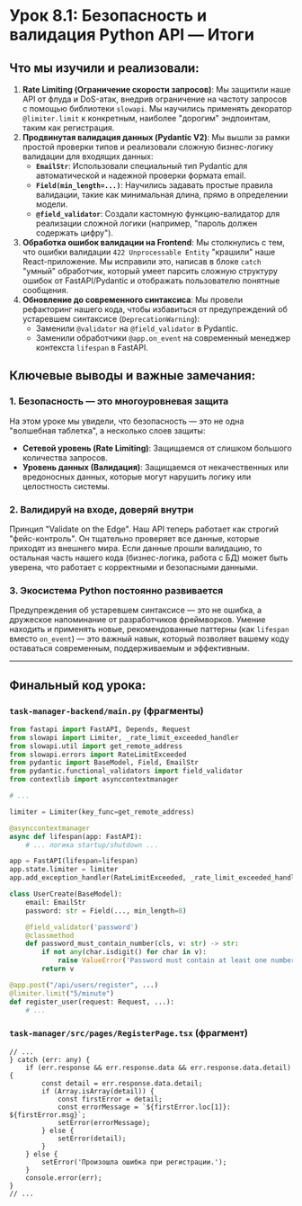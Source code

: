 # Урок 8.1: Безопасность и валидация Python API — Итоги

## Что мы изучили и реализовали:

1.  **Rate Limiting (Ограничение скорости запросов)**: Мы защитили наше API от флуда и DoS-атак, внедрив ограничение на частоту запросов с помощью библиотеки `slowapi`. Мы научились применять декоратор `@limiter.limit` к конкретным, наиболее "дорогим" эндпоинтам, таким как регистрация.
2.  **Продвинутая валидация данных (Pydantic V2)**: Мы вышли за рамки простой проверки типов и реализовали сложную бизнес-логику валидации для входящих данных:
    *   **`EmailStr`**: Использовали специальный тип Pydantic для автоматической и надежной проверки формата email.
    *   **`Field(min_length=...)`**: Научились задавать простые правила валидации, такие как минимальная длина, прямо в определении модели.
    *   **`@field_validator`**: Создали кастомную функцию-валидатор для реализации сложной логики (например, "пароль должен содержать цифру").
3.  **Обработка ошибок валидации на Frontend**: Мы столкнулись с тем, что ошибки валидации `422 Unprocessable Entity` "крашили" наше React-приложение. Мы исправили это, написав в блоке `catch` "умный" обработчик, который умеет парсить сложную структуру ошибок от FastAPI/Pydantic и отображать пользователю понятные сообщения.
4.  **Обновление до современного синтаксиса**: Мы провели рефакторинг нашего кода, чтобы избавиться от предупреждений об устаревшем синтаксисе (`DeprecationWarning`):
    *   Заменили `@validator` на `@field_validator` в Pydantic.
    *   Заменили обработчики `@app.on_event` на современный менеджер контекста `lifespan` в FastAPI.

## Ключевые выводы и важные замечания:

### 1. Безопасность — это многоуровневая защита

На этом уроке мы увидели, что безопасность — это не одна "волшебная таблетка", а несколько слоев защиты:
-   **Сетевой уровень (Rate Limiting)**: Защищаемся от слишком большого количества запросов.
-   **Уровень данных (Валидация)**: Защищаемся от некачественных или вредоносных данных, которые могут нарушить логику или целостность системы.

### 2. Валидируй на входе, доверяй внутри

Принцип "Validate on the Edge". Наш API теперь работает как строгий "фейс-контроль". Он тщательно проверяет все данные, которые приходят из внешнего мира. Если данные прошли валидацию, то остальная часть нашего кода (бизнес-логика, работа с БД) может быть уверена, что работает с корректными и безопасными данными.

### 3. Экосистема Python постоянно развивается

Предупреждения об устаревшем синтаксисе — это не ошибка, а дружеское напоминание от разработчиков фреймворков. Умение находить и применять новые, рекомендованные паттерны (как `lifespan` вместо `on_event`) — это важный навык, который позволяет вашему коду оставаться современным, поддерживаемым и эффективным.

---

## Финальный код урока:

### `task-manager-backend/main.py` (фрагменты)
```python
from fastapi import FastAPI, Depends, Request
from slowapi import Limiter, _rate_limit_exceeded_handler
from slowapi.util import get_remote_address
from slowapi.errors import RateLimitExceeded
from pydantic import BaseModel, Field, EmailStr
from pydantic.functional_validators import field_validator
from contextlib import asynccontextmanager

# ...

limiter = Limiter(key_func=get_remote_address)

@asynccontextmanager
async def lifespan(app: FastAPI):
    # ... логика startup/shutdown ...

app = FastAPI(lifespan=lifespan)
app.state.limiter = limiter
app.add_exception_handler(RateLimitExceeded, _rate_limit_exceeded_handler)

class UserCreate(BaseModel):
    email: EmailStr
    password: str = Field(..., min_length=8)

    @field_validator('password')
    @classmethod
    def password_must_contain_number(cls, v: str) -> str:
        if not any(char.isdigit() for char in v):
            raise ValueError('Password must contain at least one number')
        return v

@app.post("/api/users/register", ...)
@limiter.limit("5/minute")
def register_user(request: Request, ...):
    # ...
```

### `task-manager/src/pages/RegisterPage.tsx` (фрагмент)
```tsx
// ...
} catch (err: any) {
    if (err.response && err.response.data && err.response.data.detail) {
        const detail = err.response.data.detail;
        if (Array.isArray(detail)) {
            const firstError = detail;
            const errorMessage = `${firstError.loc[1]}: ${firstError.msg}`;
            setError(errorMessage);
        } else {
            setError(detail);
        }
    } else {
        setError('Произошла ошибка при регистрации.');
    }
    console.error(err);
}
// ...
```